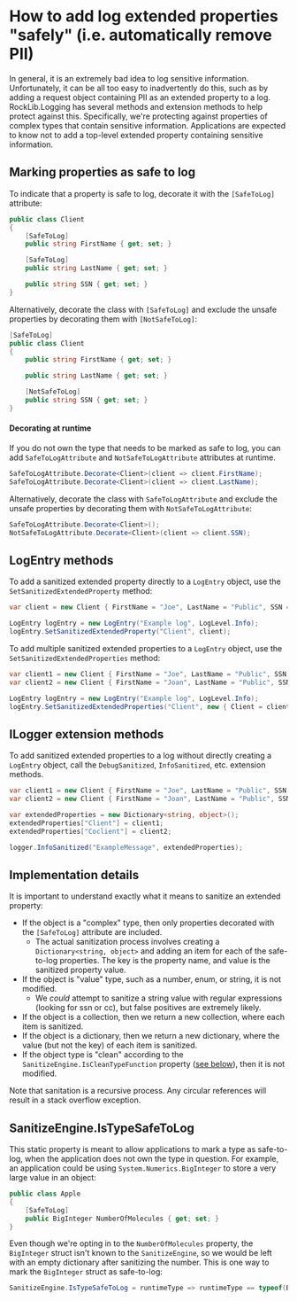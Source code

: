 # How to add log extended properties "safely" (i.e. automatically remove PII)

In general, it is an extremely bad idea to log sensitive information. Unfortunately, it can be all too easy to inadvertently do this, such as by adding a request object containing PII as an extended property to a log. RockLib.Logging has several methods and extension methods to help protect against this. Specifically, we're protecting against properties of complex types that contain sensitive information. Applications are expected to know not to add a top-level extended property containing sensitive information.

## Marking properties as safe to log

To indicate that a property is safe to log, decorate it with the `[SafeToLog]` attribute:

```c#
public class Client
{
    [SafeToLog]
    public string FirstName { get; set; }

    [SafeToLog]
    public string LastName { get; set; }

    public string SSN { get; set; }
}
```

Alternatively, decorate the class with `[SafeToLog]` and exclude the unsafe properties by decorating them with `[NotSafeToLog]`:

```c#
[SafeToLog]
public class Client
{
    public string FirstName { get; set; }

    public string LastName { get; set; }

    [NotSafeToLog]
    public string SSN { get; set; }
}
```

#### Decorating at runtime

If you do not own the type that needs to be marked as safe to log, you can add `SafeToLogAttribute` and `NotSafeToLogAttribute` attributes at runtime.

```c#
SafeToLogAttribute.Decorate<Client>(client => client.FirstName);
SafeToLogAttribute.Decorate<Client>(client => client.LastName);
```

Alternatively, decorate the class with `SafeToLogAttribute` and exclude the unsafe properties by decorating them with `NotSafeToLogAttribute`:

```c#
SafeToLogAttribute.Decorate<Client>();
NotSafeToLogAttribute.Decorate<Client>(client => client.SSN);
```

## LogEntry methods

To add a sanitized extended property directly to a `LogEntry` object, use the `SetSanitizedExtendedProperty` method:

```c#
var client = new Client { FirstName = "Joe", LastName = "Public", SSN = "123-45-6789" };

LogEntry logEntry = new LogEntry("Example log", LogLevel.Info);
logEntry.SetSanitizedExtendedProperty("Client", client);
```

To add multiple sanitized extended properties to a `LogEntry` object, use the `SetSanitizedExtendedProperties` method:

```c#
var client1 = new Client { FirstName = "Joe", LastName = "Public", SSN = "123-45-6789" };
var client2 = new Client { FirstName = "Joan", LastName = "Public", SSN = "987-65-4321" };

LogEntry logEntry = new LogEntry("Example log", LogLevel.Info);
logEntry.SetSanitizedExtendedProperties("Client", new { Client = client1, Coclient = client2 });
```

## ILogger extension methods

To add sanitized extended properties to a log without directly creating a `LogEntry` object, call the `DebugSanitized`, `InfoSanitized`, etc. extension methods.

```c#
var client1 = new Client { FirstName = "Joe", LastName = "Public", SSN = "123-45-6789" };
var client2 = new Client { FirstName = "Joan", LastName = "Public", SSN = "987-65-4321" };

var extendedProperties = new Dictionary<string, object>();
extendedProperties["Client"] = client1;
extendedProperties["Coclient"] = client2;

logger.InfoSanitized("ExampleMessage", extendedProperties);
```

## Implementation details

It is important to understand exactly what it means to sanitize an extended property:

- If the object is a "complex" type, then only properties decorated with the `[SafeToLog]` attribute are included.
  - The actual sanitization process involves creating a `Dictionary<string, object>` and adding an item for each of the safe-to-log properties. The key is the property name, and value is the sanitized property value.
- If the object is "value" type, such as a number, enum, or string, it is not modified.
  - We *could* attempt to sanitize a string value with regular expressions (looking for ssn or cc), but false positives are extremely likely.
- If the object is a collection, then we return a new collection, where each item is sanitized.
- If the object is a dictionary, then we return a new dictionary, where the value (but not the key) of each item is sanitized.
- If the object type is "clean" according to the `SanitizeEngine.IsCleanTypeFunction` property ([see below](#sanitizeengine-istypesafetolog)), then it is not modified.

Note that sanitation is a recursive process. Any circular references will result in a stack overflow exception.

## SanitizeEngine.IsTypeSafeToLog

This static property is meant to allow applications to mark a type as safe-to-log, when the application does not own the type in question. For example, an application could be using `System.Numerics.BigInteger` to store a very large value in an object:

```c#
public class Apple
{
    [SafeToLog]
    public BigInteger NumberOfMolecules { get; set; }
}
```

Even though we're opting in to the `NumberOfMolecules` property, the `BigInteger` struct isn't known to the `SanitizeEngine`, so we would be left with an empty dictionary after sanitizing the number. This is one way to mark the `BigInteger` struct as safe-to-log:

```c#
SanitizeEngine.IsTypeSafeToLog = runtimeType => runtimeType == typeof(BigInteger);
```
